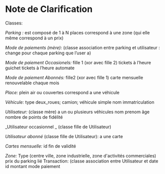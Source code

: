 # Note de Clarification

Classes: 

_Parking :_ 
est composé de 1 à N places
correspond à une zone (qui elle même correspond à un prix)

_Mode de paiements (mère):_ (classe association entre parking et utilisateur : change pour chaque parking que l’user a)

_Mode de paiement Occasionels:_ fille 1 (xor avec fille 2)
tickets à l’heure guichet
tickets à l’heure automate

_Mode de paiement Abonnés:_ fille2 (xor avec fille 1)
carte mensuelle renouvelable chaque mois 


_Place:_
plein air ou couvertes
correspond a une véhicule

_Véhicule:_
type deux_roues; camion; véhicule simple
nom
immatriculation

_Utilisateur:_ (classe mère)
a un ou plusieurs véhicules
nom
prenom
âge
nombre de points de fidélité

_Utilisateur occasionnel _ (classe fille de Utilisateur)

_Utilisateur abonné_ (classe fille de Utilisateur):
a une carte
 

_Cartes mensuelle:_
id
fin de validité
	
_Zone:_
Type (centre ville,  zone industrielle, zone d'activités commerciales)
prix du parking lié
Transaction: (classe association entre Utilisateur et
date
id
montant
mode paiement

